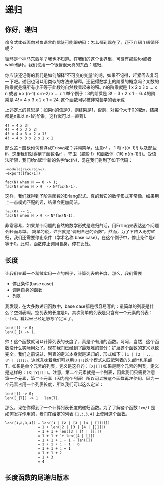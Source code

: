 递归
=======================

你好，递归
---------

命令式或者面向对象语言的信徒可能很纳闷：怎么都到现在了，还不介绍介绍循环呢？

循环是个神马东西呢？我也不知道。在我们的这个世界里，可没有那些for或者while循环。我们使用一个很傻很天真的东西：递归。

你应该还记得的我们是如何解释“不可变的变量”的吧，如果不记得，赶紧回去复习一下吧。递归也可以用类似的方法来解释。还记得数学上的阶乘的概念吗？某数的阶乘就是将所有小于等于此数的自然数乘起来的积。n的阶乘就是 1 x 2 x 3 x ... x n 或者 n x (n-1) x (n-2) x ... x 1 举个例子：3的阶乘是 3! = 3 x 2 x 1 = 6. 4的阶乘是 4! = 4 x 3 x 2 x 1 = 24. 这个函数可以被非常数学的表示成



上述定义的意思是：如果n的值是0，则结果是1，否则，对每个大于0的数n，结果都是n乘以 n-1的阶乘，这样就可以一直到1.

    4! = 4 x 3!
    4! = 4 x 3 x 2!
    4! = 4 x 3 x 2 x 1!
    4! = 4 x 3 x 2 x 1 x 1

那么这个函数如何翻译成Erlang呢？非常简单。注意n! ， 1 和 n((n-1)!) 以及那些if。这里我们就得到了函数名n! ，守卫（那些if）和函数体（1和 n((n-1)!)）。受语法所限，我们给n!起个新的名字fac(N)，现在我们得到了如下代码：

    -module(recursive).
    -export([fac/1]).
     
    fac(N) when N == 0 -> 1;
    fac(N) when N > 0  -> N*fac(N-1).

这样，我们就得到了阶乘函数的Erlang形式。真的和它的数学形式非常像。如果用上一点模式匹配的话，结果会更加简洁。

    fac(0) -> 1;
    fac(N) when N > 0 -> N*fac(N-1).

非常容易，如果某个问题的自然的数学形式是递归的话，用Erlang来表达这个问题会轻而易举。
简单的说，递归就是“调用自己的函数”。然而，为了不陷入无穷递归，我们还需要停止条件（学术名称 base case）。在这个例子中，停止条件是n等于0。此时，函数停止调用自身，停在此处。

长度
----------

让我们来看一个稍微实用一点的例子，计算列表的长度。那么，我们需要

- 停止条件(base case)
- 调用自身的函数
- 列表

我发现，在大多数递归函数中，base case都是很容易写的：最简单的列表是什么？空列表啊。空列表的长度是0。其次简单的列表是只含有一个元素的列表：`[-]=1`。看起来已经足够写个定义了。

    len([]) -> 0;
    len([_]) -> 1.

帅！这个函数就可以计算列表的长度了，真是个有用的函数。呵呵，当然，这个函数没什么实际用处了。现在我们已经到了最艰难的部分：扩展这个函数的定义以致完全。我们之前说过，列表的定义本身就是递归的，形式如下：`[1 | [2 | ... [n | []]]]`。这就意味着我们可以用`[H|T]`这个模式来匹配列表的头部H和尾部T。如果是单个元素的列表，定义是这样的：`[X|[]]` 如果是两个元素的列表，定义是这样的：`[X|[Y|[]]]`。注意，第二个元素就是一个列表，因此我们只需要注意第一个元素，第二个元素（因为是个列表）所以可以被这个函数再次使用。因为一个元素占用一个列表长度，所以我们可以这么定义：

    len([]) -> 0;
    len([_|T]) -> 1 + len(T).

那么，现在你得到了一个计算列表长度的递归函数。为了了解这个函数 `len/1` 是如何发挥作用的，我们在给定的列表 `[1,2,3,4]` 上使用这个函数。

    len([1,2,3,4]) = len([1 | [2 | [3 | [4 | []]]]])
                   = 1 + len([2 | [3 | [4 | []]]])
                   = 1 + 1 + len([3 | [4 | []]])
                   = 1 + 1 + 1+ len([4 | []])
                   = 1 + 1 + 1 + 1 + len([])
                   = 1 + 1 + 1 + 1 + 0
                   = 1 + 1 + 1 + 1
                   = 1 + 1 + 2
                   = 1 + 3
                   = 4

长度函数的尾递归版本
-------------------------

